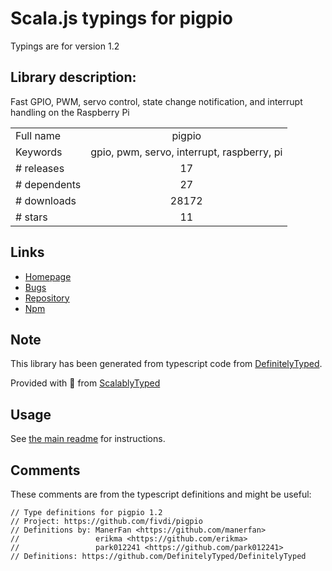 
# Scala.js typings for pigpio

Typings are for version 1.2

## Library description:
Fast GPIO, PWM, servo control, state change notification, and interrupt handling on the Raspberry Pi

|                    |                 |
| ------------------ | :-------------: |
| Full name          | pigpio |
| Keywords           | gpio, pwm, servo, interrupt, raspberry, pi |
| # releases         | 17 |
| # dependents       | 27 |
| # downloads        | 28172 |
| # stars            | 11 |

## Links
- [Homepage](https://github.com/fivdi/pigpio#readme)
- [Bugs](https://github.com/fivdi/pigpio/issues)
- [Repository](https://github.com/fivdi/pigpio)
- [Npm](https://www.npmjs.com/package/pigpio)
    


## Note
This library has been generated from typescript code from [DefinitelyTyped](https://definitelytyped.org).

Provided with :purple_heart: from [ScalablyTyped](https://github.com/oyvindberg/ScalablyTyped)

## Usage
See [the main readme](../../readme.md) for instructions.

## Comments

These comments are from the typescript definitions and might be useful:
```
// Type definitions for pigpio 1.2
// Project: https://github.com/fivdi/pigpio
// Definitions by: ManerFan <https://github.com/manerfan>
//                 erikma <https://github.com/erikma>
//                 park012241 <https://github.com/park012241>
// Definitions: https://github.com/DefinitelyTyped/DefinitelyTyped

```

